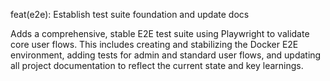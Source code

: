 feat(e2e): Establish test suite foundation and update docs

Adds a comprehensive, stable E2E test suite using Playwright to validate core user flows. This includes creating and stabilizing the Docker E2E environment, adding tests for admin and standard user flows, and updating all project documentation to reflect the current state and key learnings.
